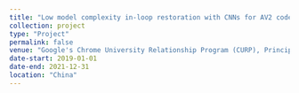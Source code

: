 ```yaml
---
title: "Low model complexity in-loop restoration with CNNs for AV2 codec"
collection: project
type: "Project"
permalink: false
venue: "Google's Chrome University Relationship Program (CURP), Principle Investigator."
date-start: 2019-01-01
date-end: 2021-12-31
location: "China"
---
```


